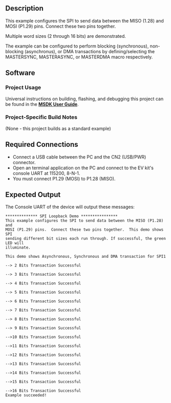 ## Description

This example configures the SPI to send data between the MISO (1.28) and MOSI (P1.29) pins.  Connect these two pins together.

Multiple word sizes (2 through 16 bits) are demonstrated.

The example can be configured to perform blocking (synchronous), non-blocking (asynchronus), or DMA transactions by defining/selecting the MASTERSYNC, MASTERASYNC, or MASTERDMA macro respectively.


## Software

### Project Usage

Universal instructions on building, flashing, and debugging this project can be found in the **[MSDK User Guide](https://analog-devices-msdk.github.io/msdk/USERGUIDE/)**.

### Project-Specific Build Notes

(None - this project builds as a standard example)

## Required Connections

-   Connect a USB cable between the PC and the CN2 (USB/PWR) connector.
-   Open an terminal application on the PC and connect to the EV kit's console UART at 115200, 8-N-1.
-   You must connect P1.29 (MOSI) to P1.28 (MISO).

## Expected Output

The Console UART of the device will output these messages:

```
************** SPI Loopback Demo ****************
This example configures the SPI to send data between the MISO (P1.28) and
MOSI (P1.29) pins.  Connect these two pins together.  This demo shows SPI
sending different bit sizes each run through. If successful, the green LED will
illuminate.

This demo shows Asynchronous, Synchronous and DMA transaction for SPI1

--> 2 Bits Transaction Successful

--> 3 Bits Transaction Successful

--> 4 Bits Transaction Successful

--> 5 Bits Transaction Successful

--> 6 Bits Transaction Successful

--> 7 Bits Transaction Successful

--> 8 Bits Transaction Successful

--> 9 Bits Transaction Successful

-->10 Bits Transaction Successful

-->11 Bits Transaction Successful

-->12 Bits Transaction Successful

-->13 Bits Transaction Successful

-->14 Bits Transaction Successful

-->15 Bits Transaction Successful

-->16 Bits Transaction Successful
Example succeeded!
```
